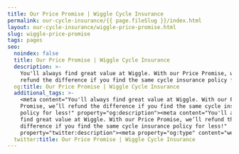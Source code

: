 ```yaml
---
title: Our Price Promise | Wiggle Cycle Insurance
permalink: our-cycle-insurance/{{ page.fileSlug }}/index.html
layout: our-cycle-insurance/wiggle-price-promise.html
slug: wiggle-price-promise
tags: pages
seo:
  noindex: false
  title: Our Price Promise | Wiggle Cycle Insurance
  description: >-
    You'll always find great value at Wiggle. With our Price Promise, we’ll
    refund the difference if you find the same cycle insurance policy for less!
  og:title: Our Price Promise | Wiggle Cycle Insurance
  additional_tags: >-
    <meta content="You'll always find great value at Wiggle. With our Price
    Promise, we’ll refund the difference if you find the same cycle insurance
    policy for less!" property="og:description"><meta content="You'll always
    find great value at Wiggle. With our Price Promise, we’ll refund the
    difference if you find the same cycle insurance policy for less!"
    property="twitter:description"><meta property="og:type" content="website">
  twitter:title: Our Price Promise | Wiggle Cycle Insurance
---
```



